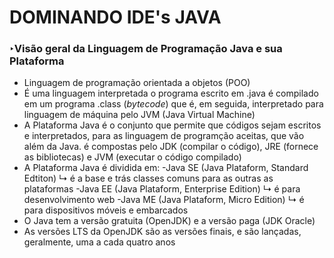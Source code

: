 # DOMINANDO IDE's JAVA

### ‣Visão geral da Linguagem de Programação Java e sua Plataforma

- Linguagem de programação orientada a objetos (POO)
- É uma linguagem interpretada 
	o programa escrito em .java é compilado em um programa .class (*bytecode*) que é, em seguida, interpretado para linguagem de máquina pelo JVM (Java Virtual Machine)
- A Plataforma Java é o conjunto que permite que códigos sejam escritos e interpretados, para as linguagem de programção aceitas, que vão além da Java.
	é compostas pelo JDK (compilar o código), JRE (fornece as bibliotecas) e JVM (executar o código compilado)
- A Plataforma Java é dividida em:
	-Java SE (Java Plataform, Standard Edtiton)
	 ↳ é a base e trás classes comuns para as outras as plataformas
	-Java EE (Java Plataform, Enterprise Edition)
	 ↳ é para desenvolvimento web
	-Java ME (Java Plataform, Micro Edition)
	 ↳ é para dispositivos móveis e embarcados
- O Java tem a versão gratuita (OpenJDK) e a versão paga (JDK Oracle)
- As versões LTS da OpenJDK são as versões finais, e são lançadas, geralmente, uma a cada quatro anos
